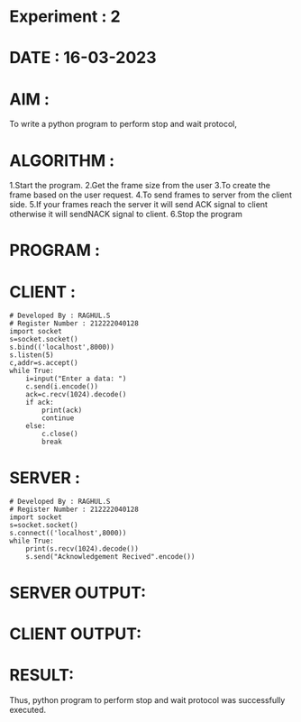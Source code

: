 # Experiment : 2
# DATE : 16-03-2023
# AIM :
To write a python program to perform stop and wait protocol,

# ALGORITHM :
  1.Start the program.
  2.Get the frame size from the user
  3.To create the frame based on the user request.
  4.To send frames to server from the client side.
  5.If your frames reach the server it will send ACK signal to client otherwise it will sendNACK signal to client.
  6.Stop the program
# PROGRAM :
# CLIENT :
```
# Developed By : RAGHUL.S
# Register Number : 212222040128
import socket
s=socket.socket()
s.bind(('localhost',8000))
s.listen(5)
c,addr=s.accept()
while True:
    i=input("Enter a data: ")
    c.send(i.encode())
    ack=c.recv(1024).decode()
    if ack:
        print(ack)
        continue
    else:
        c.close()
        break
   ```
# SERVER :
```
# Developed By : RAGHUL.S
# Register Number : 212222040128
import socket
s=socket.socket()
s.connect(('localhost',8000))
while True:
    print(s.recv(1024).decode())
    s.send("Acknowledgement Recived".encode())
 ```
# SERVER OUTPUT:

# CLIENT OUTPUT:


# RESULT:
Thus, python program to perform stop and wait protocol was successfully executed.



